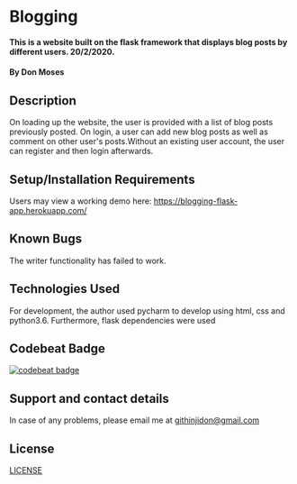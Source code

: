 # Blogging
#### This is a website built on the flask framework that displays blog posts by different users. 20/2/2020. 
#### By **Don Moses**
## Description
On loading up the website, the user is provided with a list of blog posts previously posted. On login, a user can add new blog posts as well as comment on other user's posts.Without an existing user account, the user can register and then login afterwards.
## Setup/Installation Requirements
Users may view a working demo here: https://blogging-flask-app.herokuapp.com/
## Known Bugs
The writer functionality has failed to work.
## Technologies Used
For development, the author used pycharm to develop using html, css and python3.6. Furthermore, flask dependencies were used
## Codebeat Badge
[![codebeat badge](https://codebeat.co/badges/dbc87925-a639-41e9-81d3-de83da00430b)](https://codebeat.co/projects/github-com-d0nmoses-blogger-master)
## Support and contact details
In case of any problems, please email me at githinjidon@gmail.com

## License
[LICENSE](license)
